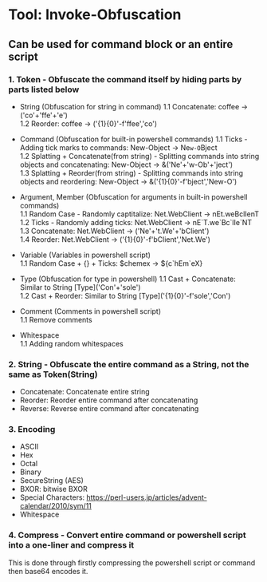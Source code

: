 # Tool: Invoke-Obfuscation
## Can be used for command block or an entire script 

### 1. Token - Obfuscate the command itself by hiding parts by parts listed below
- String (Obfuscation for string in command)
1.1 Concatenate: coffee -> ('co'+'ffe'+'e')  
1.2 Reorder: coffee -> ('{1}{0}'-f'ffee','co')  

- Command (Obfuscation for built-in powershell commands)
1.1 Ticks - Adding tick marks to commands: New-Object ->  Ne`w-O`Bject  
1.2 Splatting + Concatenate(from string) - Splitting commands into string objects and concatenating: New-Object -> &('Ne'+'w-Ob'+'ject')  
1.3 Splatting + Reorder(from string) - Splitting commands into string objects and reordering: New-Object -> &('{1}{0}'-f'bject','New-O')  

- Argument, Member (Obfuscation for arguments in built-in powershell commands)  
1.1 Random Case - Randomly captitalize: Net.WebClient -> nEt.weBclIenT  
1.2 Ticks - Randomly adding ticks: Net.WebClient -> nE\`T.we\`Bc\`lIe\`NT  
1.3 Concatenate: Net.WebClient -> ('Ne'+'t.We'+'bClient')  
1.4 Reorder: Net.WebClient -> ('{1}{0}'-f'bClient','Net.We')  

- Variable (Variables in powershell script)  
1.1 Random Case + {} + Ticks: \$chemex -> ${c\`hEm\`eX}  

- Type (Obfuscation for type in powershell)
1.1 Cast + Concatenate: Similar to String \[Type]('Con'+'sole')  
1.2 Cast + Reorder: Similar to String \[Type]('{1}{0}'-f'sole','Con')

- Comment (Comments in powershell script)  
1.1 Remove comments

- Whitespace  
1.1 Adding random whitespaces

### 2. String - Obfuscate the entire command as a String, not the same as Token(String)
- Concatenate: Concatenate entire string  
- Reorder: Reorder entire command after concatenating  
- Reverse: Reverse entire command after concatenating  

### 3. Encoding 
- ASCII
- Hex
- Octal
- Binary
- SecureString (AES)
- BXOR: bitwise BXOR
- Special Characters: https://perl-users.jp/articles/advent-calendar/2010/sym/11
- Whitespace

### 4. Compress - Convert entire command or powershell script into a one-liner and compress it 
This is done through firstly compressing the powershell script or command then base64 encodes it.

